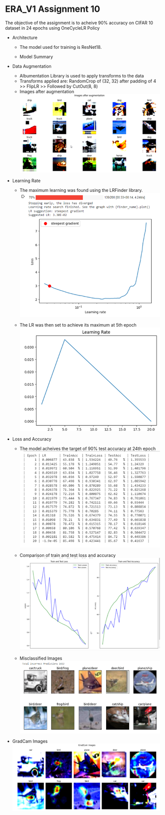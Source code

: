 # ERA_V1 Assignment 10
The objective of the assignment is to acheive 90% accuracy on CIFAR 10 dataset in 24 epochs using OneCycleLR Policy

-  Architecture
   -  The model used for training is ResNet18.
  
   -  Model Summary

       

-  Data Augmentation
   -  Albumentation Library is used to apply transforms to the data
   -  Transforms applied are: RandomCrop of (32, 32) after padding of 4 >> FlipLR >> Followed by CutOut(8, 8)
   -  Images after augmentation
  ![data](./images/augdata.png)

 
-  Learning Rate
   -  The maximum learning was found using the LRFinder library.
  ![LRFinder](./images/LRFinder.png)

   -  The LR was then set to achieve its maximum at 5th epoch
  ![Lr](./images/LR.png)

-  Loss and Accuracy
   -  The model acheives the target of 90% test accuracy at 24th epoch
  ![log](./images/Log.png)

   -  Comparison of train and test loss and accuracy
  ![AcuracyLoss](./images/AccuracyLoss.png)

   -  Misclassified Images
  ![Missclassified](./images/MisclassifiedImages.png)

  -  GradCam Images
  ![Missclassified](./images/gradcam.png)


